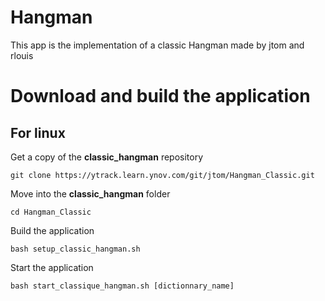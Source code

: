 **Hangman**
=

This app is the implementation of a classic Hangman made by jtom and rlouis

# Download and build the application #

## **For linux**

Get a copy of the **classic_hangman** repository

```
git clone https://ytrack.learn.ynov.com/git/jtom/Hangman_Classic.git
```

Move into the **classic_hangman** folder

```
cd Hangman_Classic
```

Build the application

```
bash setup_classic_hangman.sh
```

Start the application

```
bash start_classique_hangman.sh [dictionnary_name]
```
